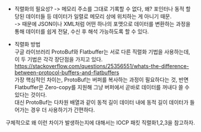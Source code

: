 * 직렬화의 필요성?
-> 메모리 주소를 그대로 기록할 수 없다, 왜? 포인터나 동적 할당된 데이터들 등 데이터가 일렬로 메모리 상에 위치하는 게 아니기 때문.  
-> 때문에 JSON이나 XML처럼 어떤 하나의 포맷으로 데이터를 변환하는 과정을 통해 데이터를 쉽게 전달, 수신 후 해석 가능하도록 할 수 있다.  

* 직렬화 방법  
구글 라이브러리 ProtoBuf와 Flatbuffer는 서로 다른 직렬화 기법을 사용하는데, 이 두 기법은 각각 장단점을 가지고 있다.  
https://stackoverflow.com/questions/25356551/whats-the-difference-between-protocol-buffers-and-flatbuffers  
가장 핵심적인 차이는, ProtoBuf는 버퍼를 복사하는 과정이 필요하다는 것, 반면 Flatbuffer은 Zero-copy를 지원해 그냥 버퍼에서 곧바로 데이터를 꺼내다 쓸 수 있다는 것이다.  
대신 ProtoBuf는 다차원 배열과 같이 동적 길이 데이터 내에 동적 길이 데이터가 들어가는 경우 더 사용하기가 간편하다.  

구체적으로 왜 이런 차이가 발생하는지에 대해서는 IOCP 패킷 직렬화1,2,3을 참고하자.  

